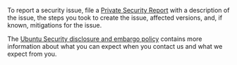 To report a security issue, file a [Private Security
Report](https://github.com/canonical/microceph/security/advisories) with
a description of the issue, the steps you took to create the issue, affected
versions, and, if known, mitigations for the issue.

The [Ubuntu Security disclosure and embargo
policy](https://ubuntu.com/security/disclosure-policy) contains more
information about what you can expect when you contact us and what we expect
from you.
